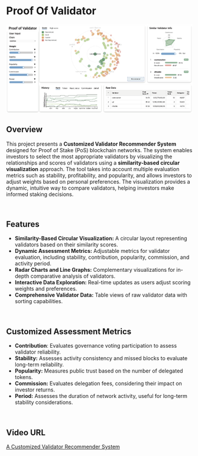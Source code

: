 # Proof Of Validator

![Alt text](image.png)

## Overview
This project presents a **Customized Validator Recommender System** designed for Proof of Stake (PoS) blockchain networks. The system enables investors to select the most appropriate validators by visualizing the relationships and scores of validators using a **similarity-based circular visualization** approach. The tool takes into account multiple evaluation metrics such as stability, profitability, and popularity, and allows investors to adjust weights based on personal preferences. The visualization provides a dynamic, intuitive way to compare validators, helping investors make informed staking decisions.

<br>

## Features
- **Similarity-Based Circular Visualization:** A circular layout representing validators based on their similarity scores.
- **Dynamic Assessment Metrics:** Adjustable metrics for validator evaluation, including stability, contribution, popularity, commission, and activity period.
- **Radar Charts and Line Graphs:** Complementary visualizations for in-depth comparative analysis of validators.
- **Interactive Data Exploration:** Real-time updates as users adjust scoring weights and preferences.
- **Comprehensive Validator Data:** Table views of raw validator data with sorting capabilities.

<br>

## **Customized Assessment Metrics**
- **Contribution**: Evaluates governance voting participation to assess validator reliability.
- **Stability:** Assesses activity consistency and missed blocks to evaluate long-term reliability.
- **Popularity:** Measures public trust based on the number of delegated tokens.
- **Commission:** Evaluates delegation fees, considering their impact on investor returns.
- **Period:** Assesses the duration of network activity, useful for long-term stability considerations.

<br>

## Video URL
[A Customized Validator Recommender System](https://youtu.be/T12I1t29a3I?si=UF66bmCGlQZFZiT-)